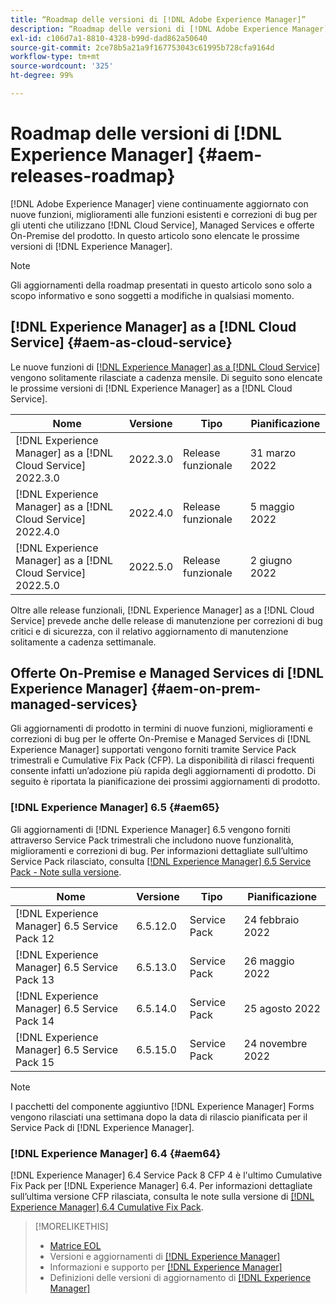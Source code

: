 ```yaml
---
title: “Roadmap delle versioni di [!DNL Adobe Experience Manager]”
description: “Roadmap delle versioni di [!DNL Adobe Experience Manager]”
exl-id: c106d7a1-8810-4328-b99d-dad862a50640
source-git-commit: 2ce78b5a21a9f167753043c61995b728cfa9164d
workflow-type: tm+mt
source-wordcount: '325'
ht-degree: 99%

---
```


# Roadmap delle versioni di [!DNL Experience Manager] {#aem-releases-roadmap}

[!DNL Adobe Experience Manager] viene continuamente aggiornato con nuove funzioni, miglioramenti alle funzioni esistenti e correzioni di bug per gli utenti che utilizzano [!DNL Cloud Service], Managed Services e offerte On-Premise del prodotto. In questo articolo sono elencate le prossime versioni di [!DNL Experience Manager].

>[!NOTE]
>
>Gli aggiornamenti della roadmap presentati in questo articolo sono solo a scopo informativo e sono soggetti a modifiche in qualsiasi momento.

## [!DNL Experience Manager] as a [!DNL Cloud Service] {#aem-as-cloud-service}

Le nuove funzioni di [[!DNL Experience Manager] as a [!DNL Cloud Service]](https://experienceleague.adobe.com/docs/experience-manager-cloud-service/release-notes/home.html?lang=it) vengono solitamente rilasciate a cadenza mensile. Di seguito sono elencate le prossime versioni di [!DNL Experience Manager] as a [!DNL Cloud Service].

| Nome | Versione | Tipo | Pianificazione |
|---|---|---|---|
| [!DNL Experience Manager] as a [!DNL Cloud Service] 2022.3.0 | 2022.3.0 | Release funzionale | 31 marzo 2022 |
| [!DNL Experience Manager] as a [!DNL Cloud Service] 2022.4.0 | 2022.4.0 | Release funzionale | 5 maggio 2022 |
| [!DNL Experience Manager] as a [!DNL Cloud Service] 2022.5.0 | 2022.5.0 | Release funzionale | 2 giugno 2022 |

Oltre alle release funzionali, [!DNL Experience Manager] as a [!DNL Cloud Service] prevede anche delle release di manutenzione per correzioni di bug critici e di sicurezza, con il relativo aggiornamento di manutenzione solitamente a cadenza settimanale.

## Offerte On-Premise e Managed Services di [!DNL Experience Manager] {#aem-on-prem-managed-services}

Gli aggiornamenti di prodotto in termini di nuove funzioni, miglioramenti e correzioni di bug per le offerte On-Premise e Managed Services di [!DNL Experience Manager] supportati vengono forniti tramite Service Pack trimestrali e Cumulative Fix Pack (CFP). La disponibilità di rilasci frequenti consente infatti un’adozione più rapida degli aggiornamenti di prodotto. Di seguito è riportata la pianificazione dei prossimi aggiornamenti di prodotto.

### [!DNL Experience Manager] 6.5 {#aem65}

Gli aggiornamenti di [!DNL Experience Manager] 6.5 vengono forniti attraverso Service Pack trimestrali che includono nuove funzionalità, miglioramenti e correzioni di bug. Per informazioni dettagliate sull’ultimo Service Pack rilasciato, consulta [[!DNL Experience Manager] 6.5 Service Pack - Note sulla versione](https://experienceleague.adobe.com/docs/experience-manager-65/release-notes/service-pack/sp-release-notes.html?lang=it).

| Nome | Versione | Tipo | Pianificazione |
|---|---|---|---|
| [!DNL Experience Manager] 6.5 Service Pack 12 | 6.5.12.0 | Service Pack | 24 febbraio 2022 |
| [!DNL Experience Manager] 6.5 Service Pack 13 | 6.5.13.0 | Service Pack | 26 maggio 2022 |
| [!DNL Experience Manager] 6.5 Service Pack 14 | 6.5.14.0 | Service Pack | 25 agosto 2022 |
| [!DNL Experience Manager] 6.5 Service Pack 15 | 6.5.15.0 | Service Pack | 24 novembre 2022 |


>[!NOTE]
>
>I pacchetti del componente aggiuntivo [!DNL Experience Manager] Forms vengono rilasciati una settimana dopo la data di rilascio pianificata per il Service Pack di [!DNL Experience Manager].

### [!DNL Experience Manager] 6.4 {#aem64}

[!DNL Experience Manager] 6.4 Service Pack 8 CFP 4 è l&#39;ultimo Cumulative Fix Pack per [!DNL Experience Manager] 6.4. Per informazioni dettagliate sull’ultima versione CFP rilasciata, consulta le note sulla versione di [[!DNL Experience Manager] 6.4 Cumulative Fix Pack](https://experienceleague.adobe.com/docs/experience-manager-64/release-notes/cfp-release-notes.html?lang=it).

>[!MORELIKETHIS]
>
>* [Matrice EOL](https://helpx.adobe.com/it/support/programs/eol-matrix.html)
>* Versioni e aggiornamenti di [[!DNL Experience Manager] ](https://helpx.adobe.com/it/experience-manager/aem-releases-updates.html)
>* Informazioni e supporto per [[!DNL Experience Manager] ](https://experienceleague.adobe.com/docs/experience-manager-cloud-service.html?lang=it)
>* Definizioni delle versioni di aggiornamento di [[!DNL Experience Manager] ](/help/update-release-vehicle-definitions.md)


